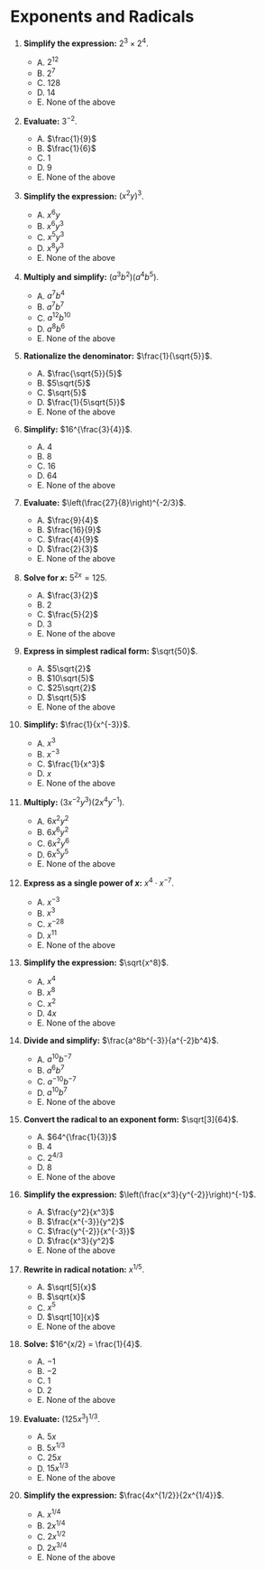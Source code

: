 # Exponents and Radicals

1. **Simplify the expression:** $2^3 \times 2^4$.
   - A. $2^{12}$
   - B. $2^7$
   - C. $128$
   - D. $14$
   - E. None of the above

2. **Evaluate:** $3^{-2}$.
   - A. $\frac{1}{9}$
   - B. $\frac{1}{6}$
   - C. $1$
   - D. $9$
   - E. None of the above

3. **Simplify the expression:** $(x^2y)^{3}$.
   - A. $x^6y$
   - B. $x^6y^3$
   - C. $x^{5}y^{3}$
   - D. $x^8y^3$
   - E. None of the above

4. **Multiply and simplify:** $(a^3 b^2)(a^4 b^5)$.
   - A. $a^7 b^4$
   - B. $a^7 b^7$
   - C. $a^{12} b^{10}$
   - D. $a^8 b^6$
   - E. None of the above

5. **Rationalize the denominator:** $\frac{1}{\sqrt{5}}$.
   - A. $\frac{\sqrt{5}}{5}$
   - B. $5\sqrt{5}$
   - C. $\sqrt{5}$
   - D. $\frac{1}{5\sqrt{5}}$
   - E. None of the above

6. **Simplify:** $16^{\frac{3}{4}}$.
   - A. $4$
   - B. $8$
   - C. $16$
   - D. $64$
   - E. None of the above

7. **Evaluate:** $\left(\frac{27}{8}\right)^{-2/3}$.
   - A. $\frac{9}{4}$
   - B. $\frac{16}{9}$
   - C. $\frac{4}{9}$
   - D. $\frac{2}{3}$
   - E. None of the above

8. **Solve for $x$:** $5^{2x} = 125$.
   - A. $\frac{3}{2}$
   - B. $2$
   - C. $\frac{5}{2}$
   - D. $3$
   - E. None of the above

9. **Express in simplest radical form:** $\sqrt{50}$.
   - A. $5\sqrt{2}$
   - B. $10\sqrt{5}$
   - C. $25\sqrt{2}$
   - D. $\sqrt{5}$
   - E. None of the above

10. **Simplify:** $\frac{1}{x^{-3}}$.
    - A. $x^3$
    - B. $x^{-3}$
    - C. $\frac{1}{x^3}$
    - D. $x$
    - E. None of the above

11. **Multiply:** $(3x^{-2}y^3)(2x^4y^{-1})$.
    - A. $6x^2y^2$
    - B. $6x^6y^2$
    - C. $6x^2y^6$
    - D. $6x^5y^5$
    - E. None of the above

12. **Express as a single power of $x$:** $x^{4} \cdot x^{-7}$.
    - A. $x^{-3}$
    - B. $x^3$
    - C. $x^{-28}$
    - D. $x^{11}$
    - E. None of the above

13. **Simplify the expression:** $\sqrt{x^8}$.
    - A. $x^4$
    - B. $x^8$
    - C. $x^2$
    - D. $4x$
    - E. None of the above

14. **Divide and simplify:** $\frac{a^8b^{-3}}{a^{-2}b^4}$.
    - A. $a^{10}b^{-7}$
    - B. $a^6b^7$
    - C. $a^{-10}b^{-7}$
    - D. $a^{10}b^7$
    - E. None of the above

15. **Convert the radical to an exponent form:** $\sqrt[3]{64}$.
    - A. $64^{\frac{1}{3}}$
    - B. $4$
    - C. $2^{4/3}$
    - D. $8$
    - E. None of the above

16. **Simplify the expression:** $\left(\frac{x^3}{y^{-2}}\right)^{-1}$.
    - A. $\frac{y^2}{x^3}$
    - B. $\frac{x^{-3}}{y^2}$
    - C. $\frac{y^{-2}}{x^{-3}}$
    - D. $\frac{x^3}{y^2}$
    - E. None of the above

17. **Rewrite in radical notation:** $x^{1/5}$.
    - A. $\sqrt[5]{x}$
    - B. $\sqrt{x}$
    - C. $x^5$
    - D. $\sqrt[10]{x}$
    - E. None of the above

18. **Solve:** $16^{x/2} = \frac{1}{4}$.
    - A. $-1$
    - B. $-2$
    - C. $1$
    - D. $2$
    - E. None of the above

19. **Evaluate:** $(125x^3)^{1/3}$.
    - A. $5x$
    - B. $5x^{1/3}$
    - C. $25x$
    - D. $15x^{1/3}$
    - E. None of the above

20. **Simplify the expression:** $\frac{4x^{1/2}}{2x^{1/4}}$.
    - A. $x^{1/4}$
    - B. $2x^{1/4}$
    - C. $2x^{1/2}$
    - D. $2x^{3/4}$
    - E. None of the above
